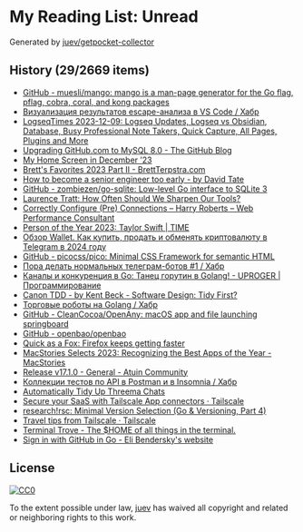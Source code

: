 # My Reading List: Unread

Generated by [juev/getpocket-collector](https://github.com/juev/getpocket-collector)

## History (29/2669 items)

- [GitHub - muesli/mango: mango is a man-page generator for the Go flag, pflag, cobra, coral, and kong packages](https://github.com/muesli/mango)
- [Визуализация результатов escape-анализа в VS Code / Хабр](https://habr.com/ru/articles/778938/)
- [LogseqTimes 2023-12-09: Logseq Updates, Logseq vs Obsidian, Database, Busy Professional Note Takers, Quick Capture, All Pages, Plugins and More](https://www.logseqtimes.com/logseqtimes-2023-12-09/)
- [Upgrading GitHub.com to MySQL 8.0 - The GitHub Blog](https://github.blog/2023-12-07-upgrading-github-com-to-mysql-8-0/)
- [My Home Screen in December ’23](https://arne.me/articles/home-screen-december-2023)
- [Brett's Favorites 2023 Part II - BrettTerpstra.com](https://brettterpstra.com/2023/12/09/bretts-favorites-2023-part-ii/)
- [How to become a senior engineer too early - by David Tate](https://badsoftwareadvice.substack.com/p/how-to-become-a-senior-engineer-too)
- [GitHub - zombiezen/go-sqlite: Low-level Go interface to SQLite 3](https://github.com/zombiezen/go-sqlite)
- [Laurence Tratt: How Often Should We Sharpen Our Tools?](https://tratt.net/laurie/blog/2023/how_often_should_we_sharpen_our_tools.html)
- [Correctly Configure (Pre) Connections – Harry Roberts – Web Performance Consultant](https://csswizardry.com/2023/12/correctly-configure-preconnections/)
- [Person of the Year 2023: Taylor Swift | TIME](https://time.com/6342806/person-of-the-year-2023-taylor-swift/)
- [Обзор Wallet. Как купить, продать и обменять криптовалюту в Telegram в 2024 году](https://kod.ru/obzor-wallet)
- [GitHub - picocss/pico: Minimal CSS Framework for semantic HTML](https://github.com/picocss/pico)
- [Пора делать нормальных телеграм-ботов #1 / Хабр](https://habr.com/ru/articles/779602/)
- [Каналы и конкуренция в Go: Танец горутин в Golang! - UPROGER | Программирование](https://uproger.com/osvaivaya-goroutines-i-channels-tanecz-parallelizma-v-go/)
- [Canon TDD - by Kent Beck - Software Design: Tidy First?](https://tidyfirst.substack.com/p/canon-tdd)
- [Торговые роботы на Golang / Хабр](https://habr.com/ru/companies/tinkoff/articles/778634/)
- [GitHub - CleanCocoa/OpenAny: macOS app and file launching springboard](https://github.com/CleanCocoa/OpenAny)
- [GitHub - openbao/openbao](https://github.com/openbao/openbao)
- [Quick as a Fox: Firefox keeps getting faster](https://blog.mozilla.org/en/products/quick-as-a-fox-firefox-keeps-getting-faster/)
- [MacStories Selects 2023: Recognizing the Best Apps of the Year - MacStories](https://www.macstories.net/stories/macstories-selects-2023-recognizing-the-best-apps-of-the-year/)
- [Release v17.1.0 - General - Atuin Community](https://forum.atuin.sh/t/release-v17-1-0/24)
- [Коллекции тестов по API в Postman и в Insomnia / Хабр](https://habr.com/ru/articles/779918/)
- [Automatically Tidy Up Threema Chats](https://threema.ch/en/blog/posts/tidy-up-chats)
- [Secure your SaaS with Tailscale App connectors · Tailscale](https://tailscale.com/blog/saas/)
- [research!rsc: Minimal Version Selection (Go & Versioning, Part 4)](https://research.swtch.com/vgo-mvs)
- [Travel tips from Tailscale · Tailscale](https://tailscale.com/blog/travel-tips/)
- [Terminal Trove - The $HOME of all things in the terminal.](https://terminaltrove.com)
- [Sign in with GitHub in Go - Eli Bendersky's website](https://eli.thegreenplace.net/2023/sign-in-with-github-in-go)

## License

[![CC0](https://mirrors.creativecommons.org/presskit/buttons/88x31/svg/cc-zero.svg)](https://creativecommons.org/publicdomain/zero/1.0/)

To the extent possible under law, [juev](https://github.com/juev) has waived all copyright and related or neighboring rights to this work.
